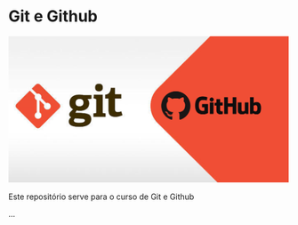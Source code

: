 # Git e Github

![Imagem com a logo das tecnologias](GitAndGithub.png)

Este repositório serve para o curso de Git e Github

...